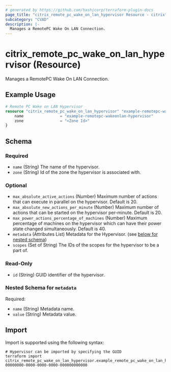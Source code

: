 ```yaml
---
# generated by https://github.com/hashicorp/terraform-plugin-docs
page_title: "citrix_remote_pc_wake_on_lan_hypervisor Resource - citrix"
subcategory: "CVAD"
description: |-
  Manages a RemotePC Wake On LAN Connection.
---
```


# citrix_remote_pc_wake_on_lan_hypervisor (Resource)

Manages a RemotePC Wake On LAN Connection.

## Example Usage

```terraform
# Remote PC Wake on LAN Hypervisor
resource "citrix_remote_pc_wake_on_lan_hypervisor" "example-remotepc-wakeonlan-hypervisor" {
    name                = "example-remotepc-wakeonlan-hypervisor"
    zone                = "<Zone Id>"
}
```

<!-- schema generated by tfplugindocs -->
## Schema

### Required

- `name` (String) The name of the hypervisor.
- `zone` (String) Id of the zone the hypervisor is associated with.

### Optional

- `max_absolute_active_actions` (Number) Maximum number of actions that can execute in parallel on the hypervisor. Default is 20.
- `max_absolute_new_actions_per_minute` (Number) Maximum number of actions that can be started on the hypervisor per-minute. Default is 20.
- `max_power_actions_percentage_of_machines` (Number) Maximum percentage of machines on the hypervisor which can have their power state changed simultaneously. Default is 40.
- `metadata` (Attributes List) Metadata for the Hypervisor. (see [below for nested schema](#nestedatt--metadata))
- `scopes` (Set of String) The IDs of the scopes for the hypervisor to be a part of.

### Read-Only

- `id` (String) GUID identifier of the hypervisor.

<a id="nestedatt--metadata"></a>
### Nested Schema for `metadata`

Required:

- `name` (String) Metadata name.
- `value` (String) Metadata value.

## Import

Import is supported using the following syntax:

```shell
# Hypervisor can be imported by specifying the GUID
terraform import citrix_remote_pc_wake_on_lan_hypervisor.example_remote_pc_wake_on_lan_hypervisor 00000000-0000-0000-0000-000000000000
```